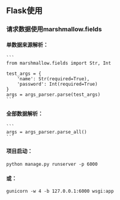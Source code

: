 ## Flask使用
### 请求数据使用marshmallow.fields
#### 单数据来源解析：
    ```
    from marshmallow.fields import Str, Int
    
    test_args = {
        'name': Str(required=True),
        'password': Int(required=True)
    }
    args = args_parser.parse(test_args)
    ```
#### 全部数据解析：
    ```
    args = args_parser.parse_all()
    ```
#### 项目启动：
    python manage.py runserver -p 6000
#### 或：
    gunicorn -w 4 -b 127.0.0.1:6000 wsgi:app
   
